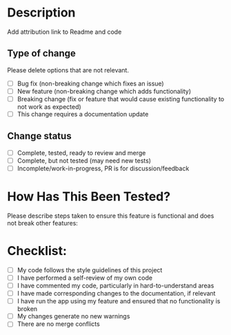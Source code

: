 # Description

Add attribution link to Readme and code

## Type of change

Please delete options that are not relevant.

- [ ] Bug fix (non-breaking change which fixes an issue)
- [ ] New feature (non-breaking change which adds functionality)
- [ ] Breaking change (fix or feature that would cause existing functionality to not work as expected)
- [ ] This change requires a documentation update

## Change status

- [ ] Complete, tested, ready to review and merge
- [ ] Complete, but not tested (may need new tests)
- [ ] Incomplete/work-in-progress, PR is for discussion/feedback

# How Has This Been Tested?

Please describe steps taken to ensure this feature is functional and does not break other features:

# Checklist:

- [ ] My code follows the style guidelines of this project
- [ ] I have performed a self-review of my own code
- [ ] I have commented my code, particularly in hard-to-understand areas
- [ ] I have made corresponding changes to the documentation, if relevant
- [ ] I have run the app using my feature and ensured that no functionality is broken
- [ ] My changes generate no new warnings
- [ ] There are no merge conflicts

